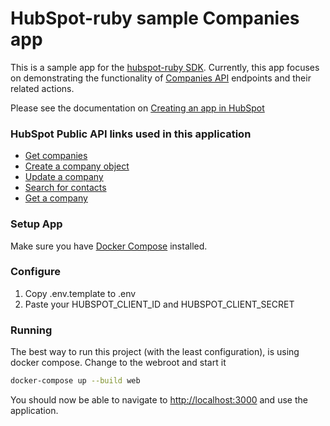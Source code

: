 # HubSpot-ruby sample Companies app

This is a sample app for the [hubspot-ruby SDK](../../../../).
Currently, this app focuses on demonstrating the functionality of [Companies API](https://developers.hubspot.com/docs-beta/crm/companies) endpoints and their related actions.

Please see the documentation on [Creating an app in HubSpot](https://developers.hubspot.com/docs-beta/creating-an-app)
### HubSpot Public API links used in this application

  - [Get companies](https://developers.hubspot.com/docs-beta/crm/companies)
  - [Create a company object](https://developers.hubspot.com/docs-beta/crm/companies)
  - [Update a company](https://developers.hubspot.com/docs-beta/crm/companies)
  - [Search for contacts](https://developers.hubspot.com/docs-beta/crm/contacts)
  - [Get a company](https://developers.hubspot.com/docs-beta/crm/companies)

### Setup App

Make sure you have [Docker Compose](https://docs.docker.com/compose/) installed.

### Configure

1. Copy .env.template to .env
2. Paste your HUBSPOT_CLIENT_ID and HUBSPOT_CLIENT_SECRET

### Running

The best way to run this project (with the least configuration), is using docker compose.  Change to the webroot and start it

```bash
docker-compose up --build web
```
You should now be able to navigate to [http://localhost:3000](http://localhost:3000) and use the application.
